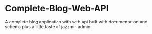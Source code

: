 # Complete-Blog-Web-API
A complete blog application with web api built with documentation and schema plus a little taste of jazzmin admin
